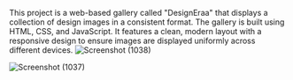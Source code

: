 This project is a web-based gallery called "DesignEraa" that displays a collection of design images in a consistent format. The gallery is built using HTML, CSS, and JavaScript. It features a clean, modern layout with a responsive design to ensure images are displayed uniformly across different devices.
![Screenshot (1038)](https://github.com/user-attachments/assets/24f25802-1749-46bf-a556-677759b5652d)

![Screenshot (1037)](https://github.com/user-attachments/assets/73ec3069-bfa5-42c2-a1d4-2cfad509535f)





